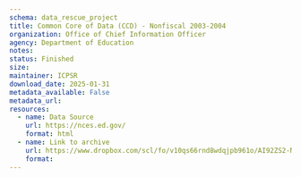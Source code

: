 ```yaml
---
schema: data_rescue_project 
title: Common Core of Data (CCD) - Nonfiscal 2003-2004
organization: Office of Chief Information Officer
agency: Department of Education
notes: 
status: Finished
size: 
maintainer: ICPSR
download_date: 2025-01-31
metadata_available: False
metadata_url: 
resources:
  - name: Data Source
    url: https://nces.ed.gov/
    format: html
  - name: Link to archive
    url: https://www.dropbox.com/scl/fo/v10qs66rnd8wdqjpb961o/AI92ZS2-N2ReLtTH-VcKJus?rlkey=j073994s7z78tb5fxfgiped7v&dl=0
    format: 
---
```

